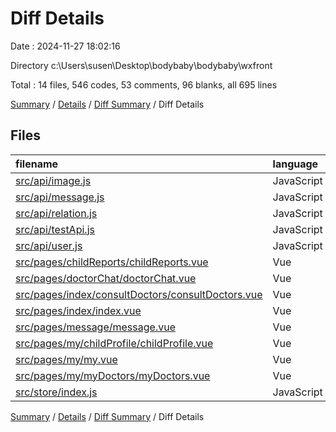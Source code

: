 # Diff Details

Date : 2024-11-27 18:02:16

Directory c:\\Users\\susen\\Desktop\\bodybaby\\bodybaby\\wxfront

Total : 14 files,  546 codes, 53 comments, 96 blanks, all 695 lines

[Summary](results.md) / [Details](details.md) / [Diff Summary](diff.md) / Diff Details

## Files
| filename | language | code | comment | blank | total |
| :--- | :--- | ---: | ---: | ---: | ---: |
| [src/api/image.js](/src/api/image.js) | JavaScript | 57 | 1 | 3 | 61 |
| [src/api/message.js](/src/api/message.js) | JavaScript | 86 | 19 | 12 | 117 |
| [src/api/relation.js](/src/api/relation.js) | JavaScript | -38 | -3 | -4 | -45 |
| [src/api/testApi.js](/src/api/testApi.js) | JavaScript | 38 | 5 | 6 | 49 |
| [src/api/user.js](/src/api/user.js) | JavaScript | 37 | 9 | 7 | 53 |
| [src/pages/childReports/childReports.vue](/src/pages/childReports/childReports.vue) | Vue | 21 | 3 | 0 | 24 |
| [src/pages/doctorChat/doctorChat.vue](/src/pages/doctorChat/doctorChat.vue) | Vue | 92 | 13 | 32 | 137 |
| [src/pages/index/consultDoctors/consultDoctors.vue](/src/pages/index/consultDoctors/consultDoctors.vue) | Vue | -6 | 6 | 0 | 0 |
| [src/pages/index/index.vue](/src/pages/index/index.vue) | Vue | 1 | -1 | 0 | 0 |
| [src/pages/message/message.vue](/src/pages/message/message.vue) | Vue | 96 | 1 | 20 | 117 |
| [src/pages/my/childProfile/childProfile.vue](/src/pages/my/childProfile/childProfile.vue) | Vue | 85 | -1 | 9 | 93 |
| [src/pages/my/my.vue](/src/pages/my/my.vue) | Vue | 41 | -2 | 7 | 46 |
| [src/pages/my/myDoctors/myDoctors.vue](/src/pages/my/myDoctors/myDoctors.vue) | Vue | 36 | 1 | 4 | 41 |
| [src/store/index.js](/src/store/index.js) | JavaScript | 0 | 2 | 0 | 2 |

[Summary](results.md) / [Details](details.md) / [Diff Summary](diff.md) / Diff Details